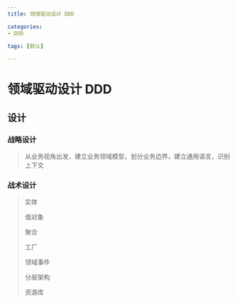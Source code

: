 ```yaml
---
title: 领域驱动设计 DDD

categories:
- DDD

tags: [默认]

---
```


# 领域驱动设计 DDD

## 设计

### 战略设计

> 从业务视角出发，建立业务领域模型，划分业务边界，建立通用语言，识别上下文

### 战术设计

> 实体
>
> 值对象
>
> 聚合
>
> 工厂
>
> 领域事件
>
> 分层架构
>
> 资源库

